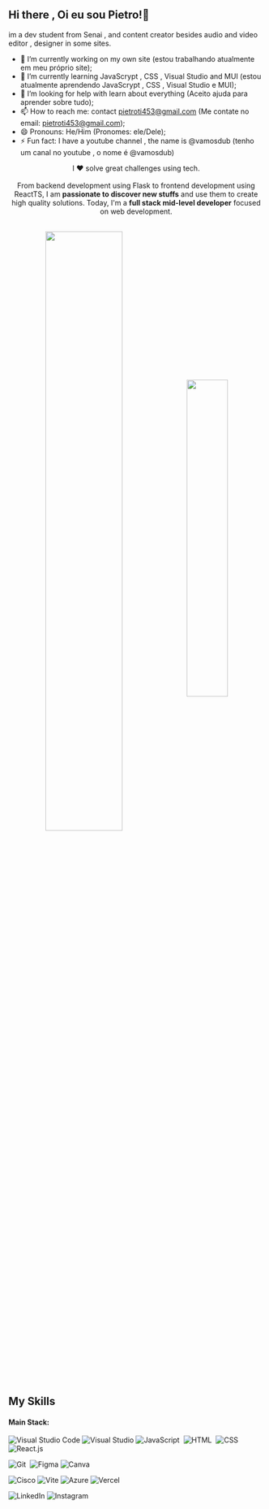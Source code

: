 ## Hi there , Oi eu sou Pietro!👋

im a dev student from Senai , and content creator besides audio and video editor , designer in some sites.

 - 🔭 I’m currently working on my own site (estou trabalhando atualmente em meu próprio site);
- 🌱 I’m currently learning JavaScrypt , CSS , Visual Studio and MUI (estou atualmente aprendendo JavaScrypt , CSS , Visual Studio e MUI);
- 🤔 I’m looking for help with learn about everything (Aceito ajuda para aprender sobre tudo);
- 📫 How to reach me: contact pietroti453@gmail.com (Me contate no email: pietroti453@gmail.com);
- 😄 Pronouns: He/Him (Pronomes: ele/Dele);
- ⚡ Fun fact: I have a youtube channel , the name is @vamosdub (tenho um canal no youtube , o nome é @vamosdub)



<p align="center">I ❤️ solve great challenges using tech. <br><br> From backend development using Flask to frontend development using ReactTS, I am <strong>passionate to discover new stuffs</strong> and use them to create high quality solutions. Today, I'm a <strong>full stack mid-level developer</strong> focused on web development.</p>&nbsp;

<div  align="center" style="margin-bottom:100px">
<img width=55% align="center"  src="https://github-readme-streak-stats.herokuapp.com?user=PietroDub&theme=radical&mode=weekly" />
<img width=40% align="center" src="https://github-readme-stats-git-main-PietroDub.vercel.app/api/top-langs/?username=PietroDub&show_icons=true&theme=radical&layout=compact" />
 </div>
 
 &nbsp;
 &nbsp;



## My Skills

#### Main Stack:
![Visual Studio Code](https://img.shields.io/badge/Visual%20Studio%20Code-0078d7.svg?style=for-the-badge&logo=visual-studio-code&logoColor=white)
![Visual Studio](https://img.shields.io/badge/Visual%20Studio-5C2D91.svg?style=for-the-badge&logo=visual-studio&logoColor=white)
![JavaScript](https://img.shields.io/badge/JavaScript-F7DF1E?style=for-the-badge&logo=javascript&logoColor=black)&nbsp;
![HTML](https://img.shields.io/badge/HTML5-E34F26?style=for-the-badge&logo=html5&logoColor=white)&nbsp;
![CSS](https://img.shields.io/badge/CSS3-1572B6?style=for-the-badge&logo=css3&logoColor=white)&nbsp;
![React.js](https://img.shields.io/badge/React-20232A?style=for-the-badge&logo=react&logoColor=61DAFB)&nbsp;

![Git](https://img.shields.io/badge/GIT-E44C30?style=for-the-badge&logo=git&logoColor=white)&nbsp;
![Figma](https://img.shields.io/badge/figma-%23F24E1E.svg?style=for-the-badge&logo=figma&logoColor=white)
![Canva](https://img.shields.io/badge/Canva-%2300C4CC.svg?style=for-the-badge&logo=Canva&logoColor=white)

![Cisco](https://img.shields.io/badge/cisco-%23049fd9.svg?style=for-the-badge&logo=cisco&logoColor=black)
![Vite](https://img.shields.io/badge/vite-%23646CFF.svg?style=for-the-badge&logo=vite&logoColor=white)
![Azure](https://img.shields.io/badge/azure-%230072C6.svg?style=for-the-badge&logo=microsoftazure&logoColor=white)
![Vercel](https://img.shields.io/badge/vercel-%23000000.svg?style=for-the-badge&logo=vercel&logoColor=white)

![LinkedIn](https://img.shields.io/badge/linkedin-%230077B5.svg?style=for-the-badge&logo=linkedin&logoColor=white)
![Instagram](https://img.shields.io/badge/Instagram-%23E4405F.svg?style=for-the-badge&logo=Instagram&logoColor=white)

